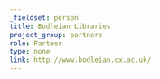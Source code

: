 ```yaml
---
_fieldset: person
title: Bodleian Libraries
project_group: partners
role: Partner
type: none
link: http://www.bodleian.ox.ac.uk/
---
```

